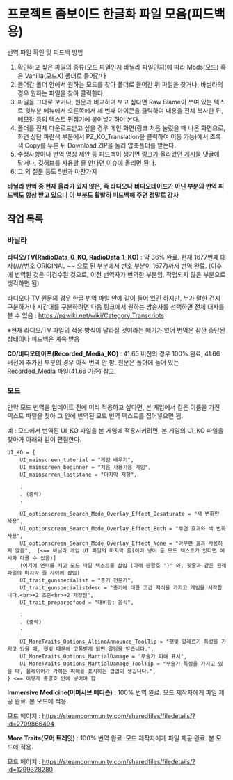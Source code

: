 # 프로젝트 좀보이드 한글화 파일 모음(피드백용)

번역 파일 확인 및 피드백 방법

1. 확인하고 싶은 파일의 종류(모드 파일인지 바닐라 파일인지)에 따라 Mods(모드) 혹은 Vanilla(모드X) 폴더로 들어간다 
2. 들어간 폴더 안에서 원하는 모드를 찾아 폴더로 들어간 뒤 파일을 찾거나, 바닐라의 경우 원하는 파일을 찾아 클릭한다.
3. 파일을 그대로 보거나, 원문과 비교하며 보고 싶다면 Raw Blame이 쓰여 있는 텍스트 윗부분 메뉴에서 오른쪽에서 세 번째 아이콘을 클릭하여 내용을 전체 복사한 뒤, 메모장 등의 텍스트 편집기에 붙여넣기하여 본다.
4. 폴더를 전체 다운로드받고 싶을 경우 메인 화면(링크 처음 눌렀을 때 나온 화면으로, 화면 상단 파란색 부분에서 PZ_KO_Translation을 클릭하여 이동 가능)에서 초록색 Copy를 누른 뒤 Download ZIP을 눌러 압축폴더를 받는다.
5. 수정사항이나 번역 명칭 제안 등 피드백이 생기면 [링크가 올라왔던 게시물](https://gall.dcinside.com/mgallery/board/view/?id=pzom&no=70562) 댓글에 달거나, 깃허브를 사용할 줄 안다면 이슈에 올리면 된다.
6. 그 외 질문 등도 5번과 마찬가지

**바닐라 번역 중 현재 올라가 있지 않은, 즉 라디오나 비디오테이프가 아닌 부분의 번역 피드백도 항상 받고 있으니 이 부분도 활발히 피드백해 주면 정말로 감사**

## 작업 목록

### 바닐라

**라디오/TV(RadioData_0_KO, RadioData_1_KO)** : 약 36% 완료. 현재 1677번째 대사(////번호 ORIGINAL ~~ 으로 된 부분에서 번호 부분이 1677)까지 번역 완료. (이후에 번역된 것은 미검수된 것으로, 이전 번역자가 번역한 부분임. 작업되지 않은 부분으로 생각하면 됨)

라디오나 TV 원문의 경우 한글 번역 파일 안에 같이 들어 있긴 하지만, 누가 말한 건지 구분하거나 시간대를 구분하려면 다음 링크에서 원하는 방송사를 선택하면 전체 대사를 볼 수 있음 : https://pzwiki.net/wiki/Category:Transcripts

※현재 라디오/TV 파일의 적용 방식이 달라질 것이라는 얘기가 있어 번역은 잠깐 중단된 상태이나 피드백은 계속 받음

**CD/비디오테이프(Recorded_Media_KO)** : 41.65 버전의 경우 100% 완료, 41.66 버전에 추가된 부분의 경우 아직 번역 안 함. 원문은 폴더에 들어 있는 Recorded_Media 파일(41.66 기준) 참고.

### 모드

만약 모드 번역을 업데이트 전에 미리 적용하고 싶다면, 본 게임에서 같은 이름을 가진 텍스트 파일을 찾아 그 안에 번역된 모드 번역 텍스트를 집어넣으면 됨.

예 : 모드에서 번역된 UI_KO 파일을 본 게임에 적용시키려면, 본 게임의 UI_KO 파일을 찾아가 아래와 같이 편집한다.
```
UI_KO = {
    UI_mainscreen_tutorial = "게임 배우기",
    UI_mainscreen_beginner = "처음 사용자용 게임",
    UI_mainscrren_laststane = "마지막 저항",
    
    .
    . (중략)
    .
    
    UI_optionscreen_Search_Mode_Overlay_Effect_Desaturate = "색 변화만 사용",
    UI_optionscreen_Search_Mode_Overlay_Effect_Both = "뿌연 효과와 색 변화 사용",
    UI_optionscreen_Search_Mode_Overlay_Effect_None = "아무런 효과 사용하지 않음",  [<== 바닐라 게임 UI 파일의 마지막 줄(이미 넣어 둔 모드 텍스트가 있다면 예시와 다를 수 있음)]
    (여기에 엔터를 치고 모드 파일 텍스트를 삽입 (아래 중괄호 '}' 와, 윗줄과 같은 원래 파일의 마지막 줄 사이에 삽입)
    UI_trait_gunspecialist = "총기 전문가",
    UI_trait_gunspecialistdesc = "총기에 대한 고급 지식을 가지고 게임을 시작합니다.<br>+2 조준<br>+2 재장전",
    UI_trait_preparedfood = "대비함: 음식",
    
    .
    . (중략)
    .
    
    UI_MoreTraits_Options_AlbinoAnnounce_ToolTip = "햇빛 알레르기 특성을 가지고 있을 때, 햇빛 때문에 고통받게 되면 알림을 받습니다.",
    UI_MoreTraits_Options_MartialDamage = "무술가 피해 표시",
    UI_MoreTraits_Options_MartialDamage_ToolTip = "무술가 특성을 가지고 있을 때, 플레이어가 가하는 피해를 표시하는 팝업이 생깁니다.",
} <== 이렇게 중괄호 안에 넣어야 함
```
  
**Immersive Medicine(이머시브 메디슨)** : 100% 번역 완료. 모드 제작자에게 파일 제공 완료. 본 모드에 적용.

모드 페이지 : https://steamcommunity.com/sharedfiles/filedetails/?id=2709866494

**More Traits(모어 트레잇)** : 100% 번역 완료. 모드 제작자에게 파일 제공 완료. 본 모드에 적용.

모드 페이지 : https://steamcommunity.com/sharedfiles/filedetails/?id=1299328280
